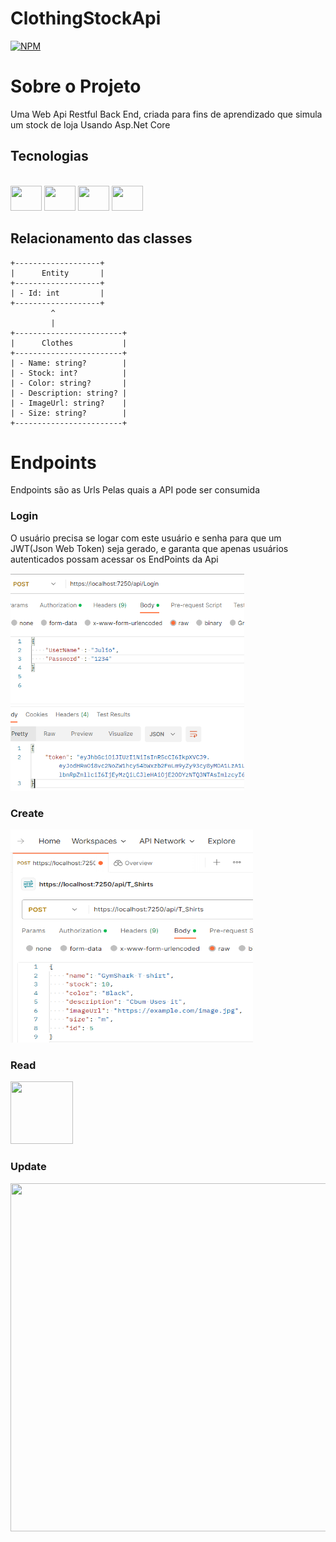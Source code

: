 # ClothingStockApi
[![NPM](https://img.shields.io/npm/l/react)](https://github.com/eujuliozs/ClothingStockApi/blob/master/LICENSE)

# Sobre o Projeto
  Uma Web Api Restful Back End, criada para fins de aprendizado que simula um stock de loja Usando Asp.Net Core
  
## Tecnologias
<div style="display: inline_block"><br>
  <img align-="center" height="40" width="50" src="https://cdn.jsdelivr.net/gh/devicons/devicon/icons/csharp/csharp-original.svg" />
  <img align-="center" height="40" width="50" src="https://cdn.jsdelivr.net/gh/devicons/devicon/icons/dot-net/dot-net-original-wordmark.svg" />
  <img align-="center" height="40" width="50" src="https://cdn.jsdelivr.net/gh/devicons/devicon/icons/visualstudio/visualstudio-plain.svg" />
  <img align-="center" height="40" width="50" src="https://cdn.jsdelivr.net/gh/devicons/devicon/icons/microsoftsqlserver/microsoftsqlserver-plain-wordmark.svg" />
</div>

## Relacionamento das classes


    +-------------------+
    |      Entity       |
    +-------------------+
    | - Id: int         |
    +-------------------+
             ^
             |
    +------------------------+
    |      Clothes           |
    +------------------------+
    | - Name: string?        |  
    | - Stock: int?          |   
    | - Color: string?       |  
    | - Description: string? |
    | - ImageUrl: string?    |
    | - Size: string?        |
    +------------------------+
    
# Endpoints
Endpoints são as Urls Pelas quais a API pode ser consumida
### Login
O usuário precisa se logar com este usuário e senha para que um JWT(Json Web Token) seja gerado,
e garanta que apenas usuários autenticados possam acessar os EndPoints da Api

<img src="https://github.com/eujuliozs/ClothingStockApi/blob/master/Assets/Login.png" height=348 width=374>

### Create

<img src="https://github.com/eujuliozs/ClothingStockApi/blob/master/Assets/Post.png" width=388 height=341>

### Read
<img src="https://github.com/eujuliozs/ClothingStockApi/tree/master/Assets/Get.png"  width=100 height=100>

### Update

<img src="https://github.com/eujuliozs/ClothingStockApi/tree/master/Assets/Patch.png"  width=599 height=557>
